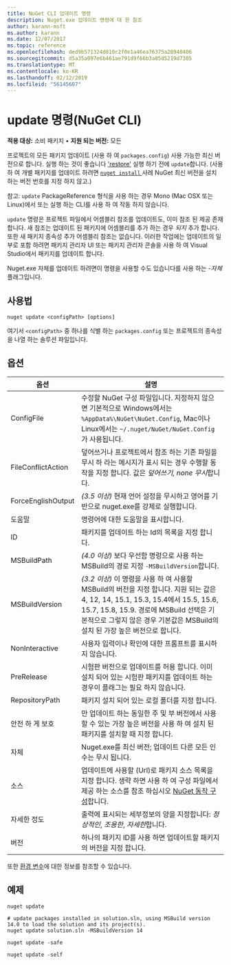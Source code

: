 ```yaml
---
title: NuGet CLI 업데이트 명령
description: Nuget.exe 업데이트 명령에 대 한 참조
author: karann-msft
ms.author: karann
ms.date: 12/07/2017
ms.topic: reference
ms.openlocfilehash: ded9b571324d810c2f0e1a46ea76375a28940406
ms.sourcegitcommit: d5a35a097e6b461ae791d9f66b3a85d5219d7305
ms.translationtype: MT
ms.contentlocale: ko-KR
ms.lasthandoff: 02/12/2019
ms.locfileid: "56145607"
---
```

# <a name="update-command-nuget-cli"></a>update 명령(NuGet CLI)

**적용 대상:** 소비 패키지 &bullet; **지원 되는 버전:** 모든

프로젝트의 모든 패키지 업데이트 (사용 하 여 `packages.config`) 사용 가능한 최신 버전으로 합니다. 실행 하는 것이 좋습니다 ['restore'](cli-ref-restore.md) 실행 하기 전에 `update`합니다. (사용 하 여 개별 패키지를 업데이트 하려면 [ `nuget install` ](cli-ref-install.md) 사례 NuGet 최신 버전을 설치 하는 버전 번호를 지정 하지 않고.)

참고: `update` PackageReference 형식을 사용 하는 경우 Mono (Mac OSX 또는 Linux)에서 또는 실행 하는 CLI를 사용 하 여 작동 하지 않습니다.

`update` 명령은 프로젝트 파일에서 어셈블리 참조를 업데이트도, 이미 참조 된 제공 존재 합니다. 새 참조는 업데이트 된 패키지에 어셈블리를 추가 하는 경우 *되지* 추가 합니다. 또한 새 패키지 종속성 추가 어셈블리 참조는 없습니다. 이러한 작업에는 업데이트의 일부로 포함 하려면 패키지 관리자 UI 또는 패키지 관리자 콘솔을 사용 하 여 Visual Studio에서 패키지를 업데이트 합니다.

Nuget.exe 자체를 업데이트 하려면이 명령을 사용할 수도 있습니다를 사용 하는 *-자체* 플래그입니다.

## <a name="usage"></a>사용법

```cli
nuget update <configPath> [options]
```

여기서 `<configPath>` 중 하나를 식별 하는 `packages.config` 또는 프로젝트의 종속성을 나열 하는 솔루션 파일입니다.

## <a name="options"></a>옵션

| 옵션 | 설명 |
| --- | --- |
| ConfigFile | 수정할 NuGet 구성 파일입니다. 지정하지 않으면 기본적으로 Windows에서는 `%AppData%\NuGet\NuGet.Config`, Mac이나 Linux에서는 `~/.nuget/NuGet/NuGet.Config`가 사용됩니다.|
| FileConflictAction | 덮어쓰거나 프로젝트에서 참조 하는 기존 파일을 무시 하 라는 메시지가 표시 되는 경우 수행할 동작을 지정 합니다. 값은 *덮어쓰기, none 무시*합니다. |
| ForceEnglishOutput | *(3.5 이상)*  현재 언어 설정을 무시하고 영어를 기반으로 nuget.exe를 강제로 실행합니다. |
| 도움말 | 명령어에 대한 도움말을 표시합니다. |
| ID | 패키지를 업데이트 하는 Id의 목록을 지정 합니다. |
| MSBuildPath | *(4.0 이상)*  보다 우선함 명령으로 사용 하는 MSBuild의 경로 지정 `-MSBuildVersion`합니다. |
| MSBuildVersion | *(3.2 이상)*  이 명령을 사용 하 여 사용할 MSBuild의 버전을 지정 합니다. 지원 되는 값은 4, 12, 14, 15.1, 15.3, 15.4에서 15.5, 15.6, 15.7, 15.8, 15.9. 경로에 MSBuild 선택은 기본적으로 그렇지 않은 경우 기본값은 MSBuild의 설치 된 가장 높은 버전으로 합니다. |
| NonInteractive | 사용자 입력이나 확인에 대한 프롬프트를 표시하지 않습니다. |
| PreRelease | 시험판 버전으로 업데이트를 허용 합니다. 이미 설치 되어 있는 시험판 패키지를 업데이트 하는 경우이 플래그는 필요 하지 않습니다. |
| RepositoryPath | 패키지 설치 되어 있는 로컬 폴더를 지정 합니다. |
| 안전 하 게 보호 | 만 업데이트 하는 동일한 주 및 부 버전에서 사용할 수 있는 가장 높은 버전을 사용 하 여 설치 된 패키지를 설치할 때 지정 합니다. |
| 자체 | Nuget.exe를 최신 버전; 업데이트 다른 모든 인수는 무시 됩니다. |
| 소스 | 업데이트에 사용할 (Url)로 패키지 소스 목록을 지정 합니다. 생략 하면 사용 하 여 구성 파일에서 제공 하는 소스를 참조 하십시오 [NuGet 동작 구성](../consume-packages/configuring-nuget-behavior.md)합니다. |
| 자세한 정도 | 출력에 표시되는 세부정보의 양을 지정합니다: *정상적인*, *조용한*, *자세한*합니다. |
| 버전 | 하나의 패키지 ID를 사용 하면 업데이트할 패키지의 버전을 지정 합니다. |

또한 [환경 변수](cli-ref-environment-variables.md)에 대한 정보를 참조할 수 있습니다.

## <a name="examples"></a>예제

```cli
nuget update

# update packages installed in solution.sln, using MSBuild version 14.0 to load the solution and its project(s).
nuget update solution.sln -MSBuildVersion 14

nuget update -safe

nuget update -self
```

